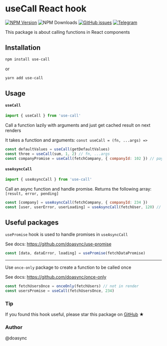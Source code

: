 # useCall React hook

[![NPM Version][npm-image]][npm-url] ![NPM Downloads][downloads-image] [![GitHub issues][issues-image]][issues-url] [![Telegram][telegram-image]][telegram-url]

[npm-image]: https://img.shields.io/npm/v/use-call.svg
[npm-url]: https://www.npmjs.com/package/use-call
[downloads-image]: https://img.shields.io/npm/dw/use-call.svg
[issues-image]: https://img.shields.io/github/issues/doasync/use-call.svg
[issues-url]: https://github.com/doasync/use-call/issues
[telegram-image]: http://i.imgur.com/WANXk3d.png
[telegram-url]: https://t.me/doasync

This package is about calling functions in React components

## Installation

```bash
npm install use-call
```
or
```bash
yarn add use-call
```

## Usage

#### `useCall`

```js
import { useCall } from 'use-call'
```

Call a function lazily with arguments and just get cached result on next renders

It takes a function and arguments: `const useCall = (fn, ...args) =>`

```js
const defaultValues = useCall(getDefaultValues)
const three = useCall(sum, 1, 2) // fn, ...args
const companyPromise = useCall(fetchCompany, { companyId: 102 }) // payload
```

#### `useAsyncCall`

```js
import { useAsyncCall } from 'use-call'
```

Call an async function and handle promise. Returns the following array: `[result, error, pending]`

```js
const [company] = useAsyncCall(fetchCompany, { companyId: 234 })
const [user, userError, userLoading] = useAsyncCall(fetchUser, 120) // id
```

## Useful packages

`usePromise` hook is used to handle promises in `useAsyncCall`

See docs: https://github.com/doasync/use-promise

```js
const [data, dataError, loading] = usePromise(fetchDataPromise)
```

---

Use `once-only` package to create a function to be called once

See docs: https://github.com/doasync/once-only

```js
const fetchUsersOnce = onceOnly(fetchUsers) // not in render
const usersPromise = useCall(fetchUsersOnce, 234)
```

### Tip

If you found this hook useful, please star this package on [GitHub](https://github.com/doasync/use-call) ★

### Author
@doasync
